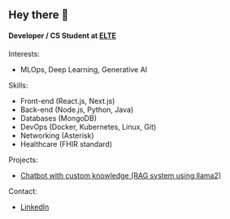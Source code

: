 ## Hey there 👋

#### Developer / CS Student at [ELTE](https://www.elte.hu/en/)<br>

Interests: 
  - MLOps, Deep Learning, Generative AI

Skills:
  - Front-end (React.js, Next.js)
  - Back-end (Node.js, Python, Java)
  - Databases (MongoDB)
  - DevOps (Docker, Kubernetes, Linux, Git)
  - Networking (Asterisk)
  - Healthcare (FHIR standard)

Projects:
  - [Chatbot with custom knowledge (RAG system using llama2)](https://github.com/s0d-d/qna-chatbot)

Contact: 
  - [LinkedIn](https://www.linkedin.com/in/sod-erdene-dalaikhuu-b175361b7/)

